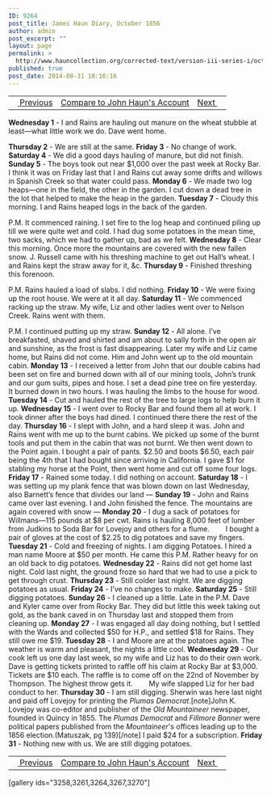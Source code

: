 ```yaml
---
ID: 9264
post_title: James Haun Diary, October 1856
author: admin
post_excerpt: ""
layout: page
permalink: >
  http://www.hauncollection.org/corrected-text/version-iii-series-i/october-1856/
published: true
post_date: 2014-08-31 18:16:16
---
```

<table style="width: 100%;" align="center">
<tbody>
<tr>
<td style="text align: right;"><a title="September 1856" href="http://www.hauncollection.org/version-3/version-iii-series-i/september-1856/"><img src="https://lh3.googleusercontent.com/-EFJpxxNiPNw/VqgtWBCZrMI/AAAAAAAAAFU/WfY4lPFWWkg/s800-Ic42/Soeb-Plain-Arrows-8-10px.png" alt="" width="10" height="10" /> Previous</a></td>
<td style="text-align: center;"><a title="John Haun October 1856" href="http://www.hauncollection.org/version-3/version-iii-series-i/october-1856-2/">Compare to John Haun's Account</a></td>
<td style="text-align: right;"><a title="November 1856" href="http://www.hauncollection.org/version-3/version-iii-series-i/november-1956/">Next <img src="https://lh3.googleusercontent.com/-67k0cYlpXHw/VqgtWKz1MXI/AAAAAAAAAFU/k9PW_Piyurk/s800-Ic42/Soeb-Plain-Arrows-5-10px.png" alt="" width="10" height="10" /></a></td>
</tr>
</tbody>
</table>
<strong>Wednesday 1</strong> - I and Rains are hauling out manure on the wheat stubble at least—what little work we do. Dave went home.

<strong>Thursday 2</strong> - We are still at the same.
<strong>
Friday 3</strong> - No change of work.
<strong>
Saturday 4</strong> - We did a good days hauling of manure, but did not finish.
<strong>
Sunday 5</strong> - The boys took out near $1,000 over the past week at Rocky Bar. I think it was on Friday last that I and Rains cut away some drifts and willows in Spanish Creek so that water could pass.
<strong>
Monday 6</strong> - We made two log heaps—one in the field, the other in the garden. I cut down a dead tree in the lot that helped to make the heap in the garden.
<strong>
Tuesday 7</strong> - Cloudy this morning. I and Rains heaped logs in the back of the garden.

P.M. It commenced raining. I set fire to the log heap and continued piling up till we were quite wet and cold. I had dug some potatoes in the mean time, two sacks, which we had to gather up, bad as we felt.
<strong>
Wednesday 8</strong> - Clear this morning. Once more the mountains are covered with the new fallen snow. J. Russell came with his threshing machine to get out Hall’s wheat. I and Rains kept the straw away for it, &amp;c.
<strong>
Thursday 9</strong> - Finished threshing this forenoon.

P.M. Rains hauled a load of slabs. I did nothing.
<strong>
Friday 10</strong> - We were fixing up the root house. We were at it all day.
<strong>
Saturday 11</strong> - We commenced racking up the straw. My wife, Liz and other ladies went over to Nelson Creek. Rains went with them.

P.M. I continued putting up my straw.
<strong>
Sunday 12</strong> - All alone. I’ve breakfasted, shaved and shirted and am about to sally forth in the open air and sunshine, as the frost is fast disappearing. Later my wife and Liz came home, but Rains did not come. Him and John went up to the old mountain cabin.
<strong>
Monday 13</strong> - I received a letter from John that our double cabins had been set on fire and burned down with all of our mining tools, John’s trunk and our gum suits, pipes and hose. I set a dead pine tree on fire yesterday. It burned down in two hours. I was hauling the limbs to the house for wood.
<strong>
Tuesday 14</strong> - Cut and hauled the rest of the tree to large logs to help burn it up.
<strong>
Wednesday 15</strong> - I went over to Rocky Bar and found them all at work. I took dinner after the boys had dined. I continued there there the rest of the day.
<strong>
Thursday 16</strong> - I slept with John, and a hard sleep it was. John and Rains went with me up to the burnt cabins. We picked up some of the burnt tools and put them in the cabin that was not burnt. We then went down to the Point again. I bought a pair of pants. $2.50 and boots $6.50, each pair being the 4th that I had bought since arriving in California. I gave $1 for stabling my horse at the Point, then went home and cut off some four logs.
<strong>
Friday 17</strong> - Rained some today. I did nothing on account.
<strong>
Saturday 18</strong> - I was setting up my plank fence that was blown down on last Wednesday, also Barnett’s fence that divides our land —
<strong>
Sunday 19</strong> - John and Rains came over last evening. I and John finished the fence. The mountains are again covered with snow —
<strong>
Monday 20</strong> - I dug a sack of potatoes for Willmans—115 pounds at $8 per cwt. Rains is hauling 8,000 feet of lumber from Judkins to Soda Bar for Lovejoy and others for a flume.
<span style="margin-left: 28px;">I bought a pair of gloves at the cost of $2.25 to dig potatoes and save my fingers.</span>
<strong>
Tuesday 21</strong> - Cold and freezing of nights. I am digging Potatoes. I hired a man name Moore at $50 per month. He came this P.M. Rather heavy for on an old back to dig potatoes.
<strong>
Wednesday 22</strong> - Rains did not get home last night. Cold last night, the ground froze so hard that we had to use a pick to get through crust.
<strong>
Thursday 23</strong> - Still colder last night. We are digging potatoes as usual.
<strong>
Friday 24</strong> - I’ve no changes to make.
<strong>
Saturday 25</strong> - Still digging potatoes.
<strong>
Sunday 26</strong> - I cleaned up a little. Late in the P.M. Dave and Kyler came over from Rocky Bar. They did but little this week taking out gold, as the bank caved in on Thursday last and stopped them from cleaning up.
<strong>
Monday 27</strong> - I was engaged all day doing nothing, but I settled with the Wards and collected $50 for H.P., and settled $18 for Rains. They still owe me $19.
<strong>
Tuesday 28</strong> - I and Moore are at the potatoes again. The weather is warm and pleasant, the nights a little cool.
<strong>
Wednesday 29</strong> - Our cook left us one day last week, so my wife and Liz has to do their own work. Dave is getting tickets printed to raffle off his claim at Rocky Bar at $3,000. Tickets are $10 each. The raffle is to come off on the 22nd of November by Thompson. The highest throw gets it.
<span style="margin-left: 28px;">My wife slapped Liz for her bad conduct to her.</span>
<strong>
Thursday 30</strong> - I am still digging. Sherwin was here last night and paid off Lovejoy for printing the <em>Plumas Democrat</em>.[note]John K. Lovejoy was co-editor and publisher of the <em>Old</em> <em>Mountaineer</em> newspaper, founded in Quincy in 1855. The <em>Plumas</em> <em>Democrat</em> and <em>Fillmore</em> <em>Banner</em> were political papers published from the <em>Mountaineer</em>'s offices leading up to the 1856 election.(Matuszak, pg 139)[/note] I paid $24 for a subscription.
<strong>
Friday 31</strong> - Nothing new with us. We are still digging potatoes.
<table style="width: 100%;" align="center">
<tbody>
<tr>
<td style="text align: right;"><a title="September 1856" href="http://www.hauncollection.org/version-3/version-iii-series-i/september-1856/"><img src="https://lh3.googleusercontent.com/-EFJpxxNiPNw/VqgtWBCZrMI/AAAAAAAAAFU/WfY4lPFWWkg/s800-Ic42/Soeb-Plain-Arrows-8-10px.png" alt="" width="10" height="10" /> Previous</a></td>
<td style="text-align: center;"><a title="John Haun October 1856" href="http://www.hauncollection.org/version-3/version-iii-series-i/october-1856-2/">Compare to John Haun's Account</a></td>
<td style="text-align: right;"><a title="November 1856" href="http://www.hauncollection.org/version-3/version-iii-series-i/november-1956/">Next <img src="https://lh3.googleusercontent.com/-67k0cYlpXHw/VqgtWKz1MXI/AAAAAAAAAFU/k9PW_Piyurk/s800-Ic42/Soeb-Plain-Arrows-5-10px.png" alt="" width="10" height="10" /></a></td>
</tr>
</tbody>
</table>
[gallery ids="3258,3261,3264,3267,3270"]